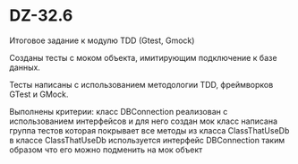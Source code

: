 # DZ-32.6

Итоговое задание к модулю TDD (Gtest, Gmock)

Созданы тесты с моком объекта, имитирующим подключение к базе данных.

Тесты написаны с использованием методологии TDD, фреймворков GTest и GMock.

Выполнены критерии: класс DBConnection реализован с использованием интерфейсов и для него создан мок
класс написана группа тестов которая покрывает все методы из класса ClassThatUseDb в классе ClassThatUseDb 
используется интерфейс DBConnection таким образом что его можно подменить на мок объект
